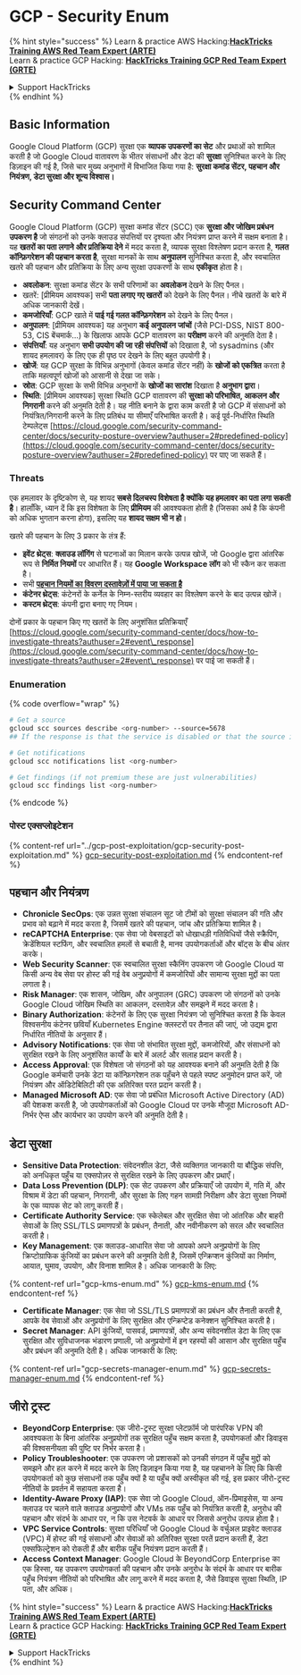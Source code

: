 # GCP - Security Enum

{% hint style="success" %}
Learn & practice AWS Hacking:<img src="../../../.gitbook/assets/image (1) (1).png" alt="" data-size="line">[**HackTricks Training AWS Red Team Expert (ARTE)**](https://training.hacktricks.xyz/courses/arte)<img src="../../../.gitbook/assets/image (1) (1).png" alt="" data-size="line">\
Learn & practice GCP Hacking: <img src="../../../.gitbook/assets/image (2).png" alt="" data-size="line">[**HackTricks Training GCP Red Team Expert (GRTE)**<img src="../../../.gitbook/assets/image (2).png" alt="" data-size="line">](https://training.hacktricks.xyz/courses/grte)

<details>

<summary>Support HackTricks</summary>

* Check the [**subscription plans**](https://github.com/sponsors/carlospolop)!
* **Join the** 💬 [**Discord group**](https://discord.gg/hRep4RUj7f) or the [**telegram group**](https://t.me/peass) or **follow** us on **Twitter** 🐦 [**@hacktricks\_live**](https://twitter.com/hacktricks\_live)**.**
* **Share hacking tricks by submitting PRs to the** [**HackTricks**](https://github.com/carlospolop/hacktricks) and [**HackTricks Cloud**](https://github.com/carlospolop/hacktricks-cloud) github repos.

</details>
{% endhint %}

## Basic Information

Google Cloud Platform (GCP) सुरक्षा एक **व्यापक उपकरणों का सेट** और प्रथाओं को शामिल करती है जो Google Cloud वातावरण के भीतर संसाधनों और डेटा की **सुरक्षा** सुनिश्चित करने के लिए डिज़ाइन की गई है, जिसे चार मुख्य अनुभागों में विभाजित किया गया है: **सुरक्षा कमांड सेंटर, पहचान और नियंत्रण, डेटा सुरक्षा और शून्य विश्वास।**

## **Security Command Center**

Google Cloud Platform (GCP) सुरक्षा कमांड सेंटर (SCC) एक **सुरक्षा और जोखिम प्रबंधन उपकरण है** जो संगठनों को उनके क्लाउड संपत्तियों पर दृश्यता और नियंत्रण प्राप्त करने में सक्षम बनाता है। यह **खतरों का पता लगाने और प्रतिक्रिया देने** में मदद करता है, व्यापक सुरक्षा विश्लेषण प्रदान करता है, **गलत कॉन्फ़िगरेशन की पहचान करता है**, सुरक्षा मानकों के साथ **अनुपालन** सुनिश्चित करता है, और स्वचालित खतरे की पहचान और प्रतिक्रिया के लिए अन्य सुरक्षा उपकरणों के साथ **एकीकृत** होता है।

* **अवलोकन**: सुरक्षा कमांड सेंटर के सभी परिणामों का **अवलोकन** देखने के लिए पैनल।
* खतरें: \[प्रीमियम आवश्यक] सभी **पता लगाए गए खतरों** को देखने के लिए पैनल। नीचे खतरों के बारे में अधिक जानकारी देखें।
* **कमजोरियाँ**: GCP खाते में **पाई गई गलत कॉन्फ़िगरेशन** को देखने के लिए पैनल।
* **अनुपालन**: \[प्रीमियम आवश्यक] यह अनुभाग **कई अनुपालन जांचों** (जैसे PCI-DSS, NIST 800-53, CIS बेंचमार्क...) के खिलाफ आपके GCP वातावरण का **परीक्षण** करने की अनुमति देता है।
* **संपत्तियाँ**: यह अनुभाग **सभी उपयोग की जा रही संपत्तियों** को दिखाता है, जो sysadmins (और शायद हमलावर) के लिए एक ही पृष्ठ पर देखने के लिए बहुत उपयोगी है।
* **खोजें**: यह GCP सुरक्षा के विभिन्न अनुभागों (केवल कमांड सेंटर नहीं) के **खोजों को एकत्रित** करता है ताकि महत्वपूर्ण खोजों को आसानी से देखा जा सके।
* **स्रोत**: GCP सुरक्षा के सभी विभिन्न अनुभागों के **खोजों का सारांश** दिखाता है **अनुभाग द्वारा**।
* **स्थिति**: \[प्रीमियम आवश्यक] सुरक्षा स्थिति GCP वातावरण की **सुरक्षा को परिभाषित, आकलन और निगरानी** करने की अनुमति देती है। यह नीति बनाने के द्वारा काम करती है जो GCP में संसाधनों को नियंत्रित/निगरानी करने के लिए प्रतिबंध या सीमाएँ परिभाषित करती है। कई पूर्व-निर्धारित स्थिति टेम्पलेट्स [https://cloud.google.com/security-command-center/docs/security-posture-overview?authuser=2#predefined-policy](https://cloud.google.com/security-command-center/docs/security-posture-overview?authuser=2#predefined-policy) पर पाए जा सकते हैं।

### **Threats**

एक हमलावर के दृष्टिकोण से, यह शायद **सबसे दिलचस्प विशेषता है क्योंकि यह हमलावर का पता लगा सकती है**। हालाँकि, ध्यान दें कि इस विशेषता के लिए **प्रीमियम** की आवश्यकता होती है (जिसका अर्थ है कि कंपनी को अधिक भुगतान करना होगा), इसलिए यह **शायद सक्षम भी न हो**।

खतरे की पहचान के लिए 3 प्रकार के तंत्र हैं:

* **इवेंट थ्रेट्स**: **क्लाउड लॉगिंग** से घटनाओं का मिलान करके उत्पन्न खोजें, जो Google द्वारा आंतरिक रूप से **निर्मित नियमों** पर आधारित हैं। यह **Google Workspace लॉग** को भी स्कैन कर सकता है।
* सभी [**पहचान नियमों का विवरण दस्तावेज़ों में पाया जा सकता है**](https://cloud.google.com/security-command-center/docs/concepts-event-threat-detection-overview?authuser=2#how\_works)
* **कंटेनर थ्रेट्स**: कंटेनरों के कर्नेल के निम्न-स्तरीय व्यवहार का विश्लेषण करने के बाद उत्पन्न खोजें।
* **कस्टम थ्रेट्स**: कंपनी द्वारा बनाए गए नियम।

दोनों प्रकार के पहचान किए गए खतरों के लिए अनुशंसित प्रतिक्रियाएँ [https://cloud.google.com/security-command-center/docs/how-to-investigate-threats?authuser=2#event\_response](https://cloud.google.com/security-command-center/docs/how-to-investigate-threats?authuser=2#event\_response) पर पाई जा सकती हैं।

### Enumeration

{% code overflow="wrap" %}
```bash
# Get a source
gcloud scc sources describe <org-number> --source=5678
## If the response is that the service is disabled or that the source is not found, then, it isn't enabled

# Get notifications
gcloud scc notifications list <org-number>

# Get findings (if not premium these are just vulnerabilities)
gcloud scc findings list <org-number>
```
{% endcode %}

### पोस्ट एक्सप्लोइटेशन

{% content-ref url="../gcp-post-exploitation/gcp-security-post-exploitation.md" %}
[gcp-security-post-exploitation.md](../gcp-post-exploitation/gcp-security-post-exploitation.md)
{% endcontent-ref %}

## पहचान और नियंत्रण

* **Chronicle SecOps**: एक उन्नत सुरक्षा संचालन सूट जो टीमों को सुरक्षा संचालन की गति और प्रभाव को बढ़ाने में मदद करता है, जिसमें खतरे की पहचान, जांच और प्रतिक्रिया शामिल है।
* **reCAPTCHA Enterprise**: एक सेवा जो वेबसाइटों को धोखाधड़ी गतिविधियों जैसे स्क्रैपिंग, क्रेडेंशियल स्टफिंग, और स्वचालित हमलों से बचाती है, मानव उपयोगकर्ताओं और बॉट्स के बीच अंतर करके।
* **Web Security Scanner**: एक स्वचालित सुरक्षा स्कैनिंग उपकरण जो Google Cloud या किसी अन्य वेब सेवा पर होस्ट की गई वेब अनुप्रयोगों में कमजोरियों और सामान्य सुरक्षा मुद्दों का पता लगाता है।
* **Risk Manager**: एक शासन, जोखिम, और अनुपालन (GRC) उपकरण जो संगठनों को उनके Google Cloud जोखिम स्थिति का आकलन, दस्तावेज़ और समझने में मदद करता है।
* **Binary Authorization**: कंटेनरों के लिए एक सुरक्षा नियंत्रण जो सुनिश्चित करता है कि केवल विश्वसनीय कंटेनर छवियाँ Kubernetes Engine क्लस्टरों पर तैनात की जाएं, जो उद्यम द्वारा निर्धारित नीतियों के अनुसार हैं।
* **Advisory Notifications**: एक सेवा जो संभावित सुरक्षा मुद्दों, कमजोरियों, और संसाधनों को सुरक्षित रखने के लिए अनुशंसित कार्यों के बारे में अलर्ट और सलाह प्रदान करती है।
* **Access Approval**: एक विशेषता जो संगठनों को यह आवश्यक बनाने की अनुमति देती है कि Google कर्मचारी उनके डेटा या कॉन्फ़िगरेशन तक पहुँचने से पहले स्पष्ट अनुमोदन प्राप्त करें, जो नियंत्रण और ऑडिटेबिलिटी की एक अतिरिक्त परत प्रदान करती है।
* **Managed Microsoft AD**: एक सेवा जो प्रबंधित Microsoft Active Directory (AD) की पेशकश करती है, जो उपयोगकर्ताओं को Google Cloud पर उनके मौजूदा Microsoft AD-निर्भर ऐप्स और कार्यभार का उपयोग करने की अनुमति देती है।

## डेटा सुरक्षा

* **Sensitive Data Protection**: संवेदनशील डेटा, जैसे व्यक्तिगत जानकारी या बौद्धिक संपत्ति, को अनधिकृत पहुँच या एक्सपोज़र से सुरक्षित रखने के लिए उपकरण और प्रथाएँ।
* **Data Loss Prevention (DLP)**: एक सेट उपकरण और प्रक्रियाएँ जो उपयोग में, गति में, और विश्राम में डेटा की पहचान, निगरानी, और सुरक्षा के लिए गहन सामग्री निरीक्षण और डेटा सुरक्षा नियमों के एक व्यापक सेट को लागू करती हैं।
* **Certificate Authority Service**: एक स्केलेबल और सुरक्षित सेवा जो आंतरिक और बाहरी सेवाओं के लिए SSL/TLS प्रमाणपत्रों के प्रबंधन, तैनाती, और नवीनीकरण को सरल और स्वचालित करती है।
* **Key Management**: एक क्लाउड-आधारित सेवा जो आपको अपने अनुप्रयोगों के लिए क्रिप्टोग्राफिक कुंजियों का प्रबंधन करने की अनुमति देती है, जिसमें एन्क्रिप्शन कुंजियों का निर्माण, आयात, घुमाव, उपयोग, और विनाश शामिल है। अधिक जानकारी के लिए:

{% content-ref url="gcp-kms-enum.md" %}
[gcp-kms-enum.md](gcp-kms-enum.md)
{% endcontent-ref %}

* **Certificate Manager**: एक सेवा जो SSL/TLS प्रमाणपत्रों का प्रबंधन और तैनाती करती है, आपके वेब सेवाओं और अनुप्रयोगों के लिए सुरक्षित और एन्क्रिप्टेड कनेक्शन सुनिश्चित करती है।
* **Secret Manager**: API कुंजियों, पासवर्ड, प्रमाणपत्रों, और अन्य संवेदनशील डेटा के लिए एक सुरक्षित और सुविधाजनक भंडारण प्रणाली, जो अनुप्रयोगों में इन रहस्यों की आसान और सुरक्षित पहुँच और प्रबंधन की अनुमति देती है। अधिक जानकारी के लिए:

{% content-ref url="gcp-secrets-manager-enum.md" %}
[gcp-secrets-manager-enum.md](gcp-secrets-manager-enum.md)
{% endcontent-ref %}

## जीरो ट्रस्ट

* **BeyondCorp Enterprise**: एक जीरो-ट्रस्ट सुरक्षा प्लेटफ़ॉर्म जो पारंपरिक VPN की आवश्यकता के बिना आंतरिक अनुप्रयोगों तक सुरक्षित पहुँच सक्षम करता है, उपयोगकर्ता और डिवाइस की विश्वसनीयता की पुष्टि पर निर्भर करता है।
* **Policy Troubleshooter**: एक उपकरण जो प्रशासकों को उनकी संगठन में पहुँच मुद्दों को समझने और हल करने में मदद करने के लिए डिज़ाइन किया गया है, यह पहचानने के लिए कि किसी उपयोगकर्ता को कुछ संसाधनों तक पहुँच क्यों है या पहुँच क्यों अस्वीकृत की गई, इस प्रकार जीरो-ट्रस्ट नीतियों के प्रवर्तन में सहायता करता है।
* **Identity-Aware Proxy (IAP)**: एक सेवा जो Google Cloud, ऑन-प्रिमाइसेस, या अन्य क्लाउड पर चलने वाले क्लाउड अनुप्रयोगों और VMs तक पहुँच को नियंत्रित करती है, अनुरोध की पहचान और संदर्भ के आधार पर, न कि उस नेटवर्क के आधार पर जिससे अनुरोध उत्पन्न होता है।
* **VPC Service Controls**: सुरक्षा परिधियाँ जो Google Cloud के वर्चुअल प्राइवेट क्लाउड (VPC) में होस्ट की गई संसाधनों और सेवाओं को अतिरिक्त सुरक्षा परतें प्रदान करती हैं, डेटा एक्सफिल्ट्रेशन को रोकती हैं और बारीक पहुँच नियंत्रण प्रदान करती हैं।
* **Access Context Manager**: Google Cloud के BeyondCorp Enterprise का एक हिस्सा, यह उपकरण उपयोगकर्ता की पहचान और उनके अनुरोध के संदर्भ के आधार पर बारीक पहुँच नियंत्रण नीतियों को परिभाषित और लागू करने में मदद करता है, जैसे डिवाइस सुरक्षा स्थिति, IP पता, और अधिक।

{% hint style="success" %}
Learn & practice AWS Hacking:<img src="../../../.gitbook/assets/image (1) (1).png" alt="" data-size="line">[**HackTricks Training AWS Red Team Expert (ARTE)**](https://training.hacktricks.xyz/courses/arte)<img src="../../../.gitbook/assets/image (1) (1).png" alt="" data-size="line">\
Learn & practice GCP Hacking: <img src="../../../.gitbook/assets/image (2).png" alt="" data-size="line">[**HackTricks Training GCP Red Team Expert (GRTE)**<img src="../../../.gitbook/assets/image (2).png" alt="" data-size="line">](https://training.hacktricks.xyz/courses/grte)

<details>

<summary>Support HackTricks</summary>

* Check the [**subscription plans**](https://github.com/sponsors/carlospolop)!
* **Join the** 💬 [**Discord group**](https://discord.gg/hRep4RUj7f) or the [**telegram group**](https://t.me/peass) or **follow** us on **Twitter** 🐦 [**@hacktricks\_live**](https://twitter.com/hacktricks\_live)**.**
* **Share hacking tricks by submitting PRs to the** [**HackTricks**](https://github.com/carlospolop/hacktricks) and [**HackTricks Cloud**](https://github.com/carlospolop/hacktricks-cloud) github repos.

</details>
{% endhint %}
